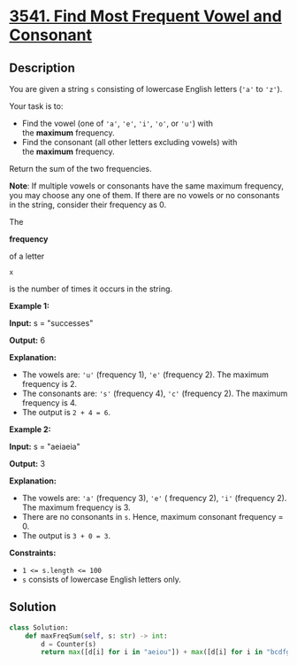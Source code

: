 # [3541. Find Most Frequent Vowel and Consonant](https://leetcode.com/problems/find-most-frequent-vowel-and-consonant/description/?envType=daily-question&envId=2025-09-13)

## Description

You are given a string `s` consisting of lowercase English letters (`'a'` to `'z'`).

Your task is to:

- Find the vowel (one of `'a'`, `'e'`, `'i'`, `'o'`, or `'u'`) with the **maximum** frequency.
- Find the consonant (all other letters excluding vowels) with the **maximum** frequency.

Return the sum of the two frequencies.

**Note**: If multiple vowels or consonants have the same maximum frequency, you may choose any one of them. If there are no vowels or no consonants in the string, consider their frequency as 0.

The

**frequency**

of a letter

```
x
```

is the number of times it occurs in the string.

**Example 1:**

**Input:** s = "successes"

**Output:** 6

**Explanation:**

- The vowels are: `'u'` (frequency 1), `'e'` (frequency 2). The maximum frequency is 2.
- The consonants are: `'s'` (frequency 4), `'c'` (frequency 2). The maximum frequency is 4.
- The output is `2 + 4 = 6`.

**Example 2:**

**Input:** s = "aeiaeia"

**Output:** 3

**Explanation:**

- The vowels are: `'a'` (frequency 3), `'e'` ( frequency 2), `'i'` (frequency 2). The maximum frequency is 3.
- There are no consonants in `s`. Hence, maximum consonant frequency = 0.
- The output is `3 + 0 = 3`.

**Constraints:**

- `1 <= s.length <= 100`
- `s` consists of lowercase English letters only.

## Solution

```python
class Solution:
    def maxFreqSum(self, s: str) -> int:
        d = Counter(s)
        return max([d[i] for i in "aeiou"]) + max([d[i] for i in "bcdfghjklmnpqrstvwxyz"])
```